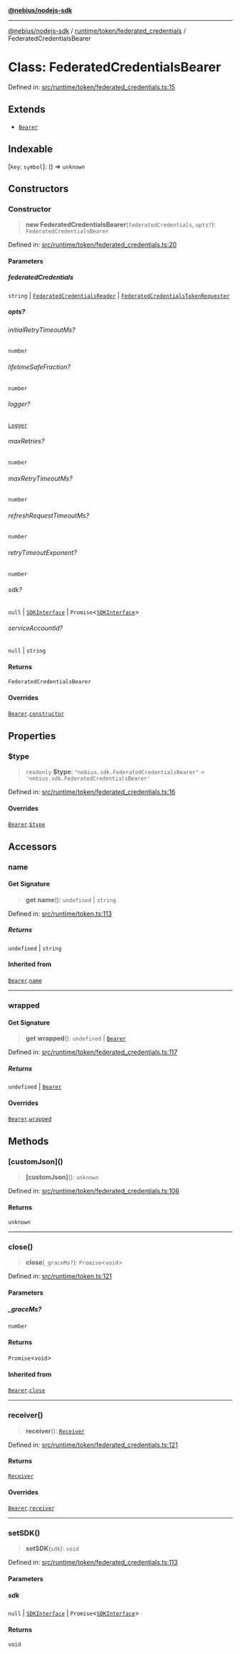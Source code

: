 [**@nebius/nodejs-sdk**](../../../../README.md)

***

[@nebius/nodejs-sdk](../../../../README.md) / [runtime/token/federated\_credentials](../README.md) / FederatedCredentialsBearer

# Class: FederatedCredentialsBearer

Defined in: [src/runtime/token/federated\_credentials.ts:15](https://github.com/nebius/nodejs-sdk/blob/a37d220b2851e3bf0d396cb03828d544f584df45/src/runtime/token/federated_credentials.ts#L15)

## Extends

- [`Bearer`](../../classes/Bearer.md)

## Indexable

\[`key`: `symbol`\]: () => `unknown`

## Constructors

### Constructor

> **new FederatedCredentialsBearer**(`federatedCredentials`, `opts?`): `FederatedCredentialsBearer`

Defined in: [src/runtime/token/federated\_credentials.ts:20](https://github.com/nebius/nodejs-sdk/blob/a37d220b2851e3bf0d396cb03828d544f584df45/src/runtime/token/federated_credentials.ts#L20)

#### Parameters

##### federatedCredentials

`string` | [`FederatedCredentialsReader`](../../../service_account/federated_credentials/interfaces/FederatedCredentialsReader.md) | [`FederatedCredentialsTokenRequester`](../../../service_account/federated_credentials/classes/FederatedCredentialsTokenRequester.md)

##### opts?

###### initialRetryTimeoutMs?

`number`

###### lifetimeSafeFraction?

`number`

###### logger?

[`Logger`](../../../util/logging/classes/Logger.md)

###### maxRetries?

`number`

###### maxRetryTimeoutMs?

`number`

###### refreshRequestTimeoutMs?

`number`

###### retryTimeoutExponent?

`number`

###### sdk?

`null` \| [`SDKInterface`](../../../../sdk/interfaces/SDKInterface.md) \| `Promise`\<[`SDKInterface`](../../../../sdk/interfaces/SDKInterface.md)\>

###### serviceAccountId?

`null` \| `string`

#### Returns

`FederatedCredentialsBearer`

#### Overrides

[`Bearer`](../../classes/Bearer.md).[`constructor`](../../classes/Bearer.md#constructor)

## Properties

### $type

> `readonly` **$type**: `"nebius.sdk.FederatedCredentialsBearer"` = `'nebius.sdk.FederatedCredentialsBearer'`

Defined in: [src/runtime/token/federated\_credentials.ts:16](https://github.com/nebius/nodejs-sdk/blob/a37d220b2851e3bf0d396cb03828d544f584df45/src/runtime/token/federated_credentials.ts#L16)

#### Overrides

[`Bearer`](../../classes/Bearer.md).[`$type`](../../classes/Bearer.md#type)

## Accessors

### name

#### Get Signature

> **get** **name**(): `undefined` \| `string`

Defined in: [src/runtime/token.ts:113](https://github.com/nebius/nodejs-sdk/blob/a37d220b2851e3bf0d396cb03828d544f584df45/src/runtime/token.ts#L113)

##### Returns

`undefined` \| `string`

#### Inherited from

[`Bearer`](../../classes/Bearer.md).[`name`](../../classes/Bearer.md#name)

***

### wrapped

#### Get Signature

> **get** **wrapped**(): `undefined` \| [`Bearer`](../../classes/Bearer.md)

Defined in: [src/runtime/token/federated\_credentials.ts:117](https://github.com/nebius/nodejs-sdk/blob/a37d220b2851e3bf0d396cb03828d544f584df45/src/runtime/token/federated_credentials.ts#L117)

##### Returns

`undefined` \| [`Bearer`](../../classes/Bearer.md)

#### Overrides

[`Bearer`](../../classes/Bearer.md).[`wrapped`](../../classes/Bearer.md#wrapped)

## Methods

### \[customJson\]()

> **\[customJson\]**(): `unknown`

Defined in: [src/runtime/token/federated\_credentials.ts:106](https://github.com/nebius/nodejs-sdk/blob/a37d220b2851e3bf0d396cb03828d544f584df45/src/runtime/token/federated_credentials.ts#L106)

#### Returns

`unknown`

***

### close()

> **close**(`_graceMs?`): `Promise`\<`void`\>

Defined in: [src/runtime/token.ts:121](https://github.com/nebius/nodejs-sdk/blob/a37d220b2851e3bf0d396cb03828d544f584df45/src/runtime/token.ts#L121)

#### Parameters

##### \_graceMs?

`number`

#### Returns

`Promise`\<`void`\>

#### Inherited from

[`Bearer`](../../classes/Bearer.md).[`close`](../../classes/Bearer.md#close)

***

### receiver()

> **receiver**(): [`Receiver`](../../classes/Receiver.md)

Defined in: [src/runtime/token/federated\_credentials.ts:121](https://github.com/nebius/nodejs-sdk/blob/a37d220b2851e3bf0d396cb03828d544f584df45/src/runtime/token/federated_credentials.ts#L121)

#### Returns

[`Receiver`](../../classes/Receiver.md)

#### Overrides

[`Bearer`](../../classes/Bearer.md).[`receiver`](../../classes/Bearer.md#receiver)

***

### setSDK()

> **setSDK**(`sdk`): `void`

Defined in: [src/runtime/token/federated\_credentials.ts:113](https://github.com/nebius/nodejs-sdk/blob/a37d220b2851e3bf0d396cb03828d544f584df45/src/runtime/token/federated_credentials.ts#L113)

#### Parameters

##### sdk

`null` | [`SDKInterface`](../../../../sdk/interfaces/SDKInterface.md) | `Promise`\<[`SDKInterface`](../../../../sdk/interfaces/SDKInterface.md)\>

#### Returns

`void`
